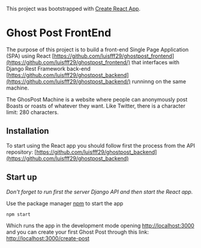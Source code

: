 This project was bootstrapped with [Create React App](https://github.com/facebook/create-react-app).

# Ghost Post FrontEnd

The purpose of this project is to build a front-end Single Page Application (SPA) using React [https://github.com/luisfff29/ghostpost_frontend](https://github.com/luisfff29/ghostpost_frontend/) that interfaces with Django Rest Framework back-end [https://github.com/luisfff29/ghostpost_backend](https://github.com/luisfff29/ghostpost_backend/) runninng on the same machine.

The GhosPost Machine is a website where people can anonymously post Boasts or roasts of whatever they want. Like Twitter, there is a character limit: 280 characters.

## Installation

To start using the React app you should follow first the process from the API repository: [https://github.com/luisfff29/ghostpost_backend](https://github.com/luisfff29/ghostpost_backend)

## Start up

_Don't forget to run first the server Django API and then start the React app._

Use the package manager [npm](https://www.npmjs.com/) to start the app

```bash
npm start
```

Which runs the app in the development mode opening [http://localhost:3000](http://localhost:3000) and you can create your first Ghost Post through this link: [http://localhost:3000/create-post](http://localhost:3000/create-post)
